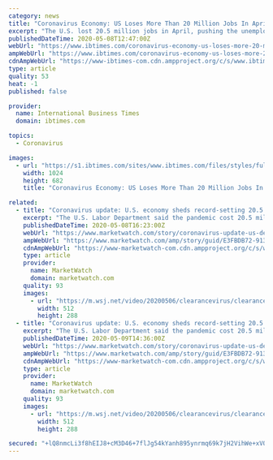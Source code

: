 ```yaml
---
category: news
title: "Coronavirus Economy: US Loses More Than 20 Million Jobs In April, Pushing Unemployment to 14.7%"
excerpt: "The U.S. lost 20.5 million jobs in April, pushing the unemployment rate to 14.7% as the coronavirus took its toll on the economy, the Labor Department reported Friday. ("
publishedDateTime: 2020-05-08T12:47:00Z
webUrl: "https://www.ibtimes.com/coronavirus-economy-us-loses-more-20-million-jobs-april-pushing-unemployment-147-2972940"
ampWebUrl: "https://www.ibtimes.com/coronavirus-economy-us-loses-more-20-million-jobs-april-pushing-unemployment-147-2972940?amp=1"
cdnAmpWebUrl: "https://www-ibtimes-com.cdn.ampproject.org/c/s/www.ibtimes.com/coronavirus-economy-us-loses-more-20-million-jobs-april-pushing-unemployment-147-2972940?amp=1"
type: article
quality: 53
heat: -1
published: false

provider:
  name: International Business Times
  domain: ibtimes.com

topics:
  - Coronavirus

images:
  - url: "https://s1.ibtimes.com/sites/www.ibtimes.com/files/styles/full/public/2020/04/01/unemployment-in-the-united-states-was-at-low.jpg"
    width: 1024
    height: 682
    title: "Coronavirus Economy: US Loses More Than 20 Million Jobs In April, Pushing Unemployment to 14.7%"

related:
  - title: "Coronavirus update: U.S. economy sheds record-setting 20.5 million jobs and New York child dies of condition linked to virus"
    excerpt: "The U.S. Labor Department said the pandemic cost 20.5 million jobs in April, pushing the unemployment rate to a post–World War II high and deepening"
    publishedDateTime: 2020-05-08T16:23:00Z
    webUrl: "https://www.marketwatch.com/story/coronavirus-update-us-death-toll-tops-75000-as-economy-sheds-record-setting-205-million-jobs-2020-05-08?link=MW_home_latest_news"
    ampWebUrl: "https://www.marketwatch.com/amp/story/guid/E3FBDB72-9131-11EA-B123-526F5EEFD0E7"
    cdnAmpWebUrl: "https://www-marketwatch-com.cdn.ampproject.org/c/s/www.marketwatch.com/amp/story/guid/E3FBDB72-9131-11EA-B123-526F5EEFD0E7"
    type: article
    provider:
      name: MarketWatch
      domain: marketwatch.com
    quality: 93
    images:
      - url: "https://m.wsj.net/video/20200506/clearancevirus/clearancevirus_512x288.jpg"
        width: 512
        height: 288
  - title: "Coronavirus update: U.S. economy sheds record-setting 20.5 million jobs and New York child dies of condition linked to virus"
    excerpt: "The U.S. Labor Department said the pandemic cost 20.5 million jobs in April, pushing the unemployment rate to a post–World War II high and deepening"
    publishedDateTime: 2020-05-09T14:36:00Z
    webUrl: "https://www.marketwatch.com/story/coronavirus-update-us-death-toll-tops-75000-as-economy-sheds-record-setting-205-million-jobs-2020-05-08"
    ampWebUrl: "https://www.marketwatch.com/amp/story/guid/E3FBDB72-9131-11EA-B123-526F5EEFD0E7"
    cdnAmpWebUrl: "https://www-marketwatch-com.cdn.ampproject.org/c/s/www.marketwatch.com/amp/story/guid/E3FBDB72-9131-11EA-B123-526F5EEFD0E7"
    type: article
    provider:
      name: MarketWatch
      domain: marketwatch.com
    quality: 93
    images:
      - url: "https://m.wsj.net/video/20200506/clearancevirus/clearancevirus_512x288.jpg"
        width: 512
        height: 288

secured: "+lQ8nmcLi3f8hEIJ8+cM3D46+7flJg54kYanh895ynrmq69k7jH2VihWe+xVQjnVSbgh7vJPV1birA1qq/IeZ9s56WTwa32l0xD1w3jgTM73aiIYFX3KIN06fcgJJ2LZGDSajR6GvhvBdK3nA1oyxa2surgHSR+muPZZhSBNEwbqaIZ2ZBBbDt5S1L1fwhVsw944XMjIvYvxwR0WsvFyG6dfQ4kCvwNg2lSuJzSNkVy0pdk+udahMJwktKE+nIyMGKkNh+RZKUiRaBr1IZ+dp1jT82qcwF1XavFTd3dXPIsbLvZwKoJkH+8fg+NvDS3i07FiJAuc02PONyT80/Jh6TeJ84RORGGeHoLVIW/vG4uqPlDnxkjB/TqaEhGSL6PjbBc7bX6n/1OibT01uh/u1H2sVpFkG9z+FmYxQd+pCCeip4q/CIs0Od7Z3sHPy2BId0WPh3mhkcOOQW0Fp2CVv2n+kBw+/CvRjZK4oQmQEuc=;7UFt2bgxD1N24XpYR9I95g=="
---
```


